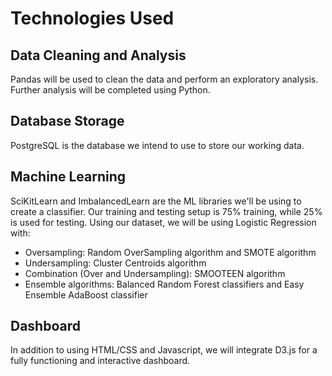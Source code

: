 # Technologies Used
## Data Cleaning and Analysis
Pandas will be used to clean the data and perform an exploratory analysis. Further analysis will be completed using Python.

## Database Storage
PostgreSQL is the database we intend to use to store our working data. 

## Machine Learning
SciKitLearn and ImbalancedLearn are the ML libraries we'll be using to create a classifier. Our training and testing setup is 75% training, while 25% is used for testing. Using our dataset, we will be using Logistic Regression with: 
* Oversampling: Random OverSampling algorithm and SMOTE algorithm
* Undersampling: Cluster Centroids algorithm 
* Combination (Over and Undersampling): SMOOTEEN algorithm 
* Ensemble algorithms: Balanced Random Forest classifiers and Easy Ensemble AdaBoost classifier

## Dashboard
In addition to using HTML/CSS and Javascript, we will integrate D3.js for a fully functioning and interactive dashboard. 

